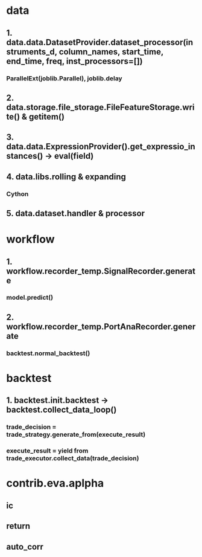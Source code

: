 # data
## 1. data.data.DatasetProvider.dataset_processor(instruments_d, column_names, start_time, end_time, freq, inst_processors=[])
### ParallelExt(joblib.Parallel), joblib.delay

## 2. data.storage.file_storage.FileFeatureStorage.write() & __getitem__()

## 3. data.data.ExpressionProvider().get_expressio_instances() -> eval(field)

## 4. data.libs.rolling & expanding 
### Cython

## 5. data.dataset.handler & processor

# ####################################################

# workflow 
## 1. workflow.recorder_temp.SignalRecorder.generate
### model.predict()

## 2. workflow.recorder_temp.PortAnaRecorder.generate
### backtest.normal_backtest() 


# ####################################################

# backtest
## 1. backtest.__init__.backtest -> backtest.collect_data_loop() 
### trade_decision = trade_strategy.generate_from(execute_result) 
### execute_result = yield from trade_executor.collect_data(trade_decision)

# ###########################################################

# contrib.eva.aplpha
## ic
## return 
## auto_corr